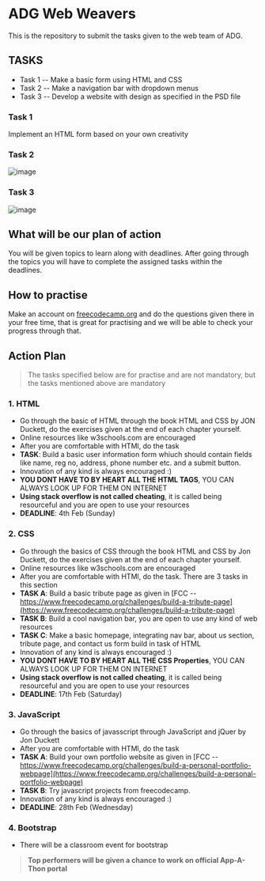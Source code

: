 # ADG Web Weavers

This is the repository to submit the tasks given to the web team of ADG.

## TASKS

- Task 1 -- Make a basic form using HTML and CSS
- Task 2 -- Make a navigation bar with dropdown menus
- Task 3 -- Develop a website with design as specified in the PSD file

### Task 1
Implement an HTML form based on your own creativity

### Task 2

![image](https://user-images.githubusercontent.com/26179770/35775622-5c0adc12-09b2-11e8-9cbd-38da169a09eb.png)

### Task 3

![image](https://user-images.githubusercontent.com/26179770/36433089-bad4fa08-1681-11e8-9a7c-0be68896bb97.png)


## What will be our plan of action

You will be given topics to learn along with deadlines.
After going through the topics you will have to complete the assigned tasks within the deadlines.

## How to practise

Make an account on [freecodecamp.org](freecodecamp.org) and do the questions given there in your free time,
that is great for practising and we will be able to check your progress through that.

## Action Plan

> The tasks specified below are for practise and are not mandatory, but the tasks mentioned above are mandatory

### 1. HTML
* Go through the basic of HTML through the book HTML and CSS by JON Duckett, do the exercises given at the end of each chapter yourself.
* Online resources like w3schools.com are encouraged
* After you are comfortable with HTMl, do the task
* **TASK**: Build a basic user information form whiuch should contain fields like name, reg no, address, phone number etc. and a submit button.
* Innovation of any kind is always encouraged :)
* **YOU DONT HAVE TO BY HEART ALL THE HTML TAGS**, YOU CAN ALWAYS LOOK UP FOR THEM ON INTERNET
* **Using stack overflow is not called cheating**, it is called being resourceful and you are open to use your resources
* **DEADLINE**: 4th Feb (Sunday)

### 2. CSS
* Go through the basics of CSS through the book HTML and CSS by Jon Duckett, do the exercises given at the end of each chapter yourself.
* Online resources like w3schools.com are encouraged
* After you are comfortable with HTMl, do the task. There are 3 tasks in this section
* **TASK A**: Build a basic tribute page as given in [FCC  -- https://www.freecodecamp.org/challenges/build-a-tribute-page](https://www.freecodecamp.org/challenges/build-a-tribute-page)
* **TASK B**: Build a cool navigation bar, you are open to use any kind of web resources
* **TASK C**: Make a basic homepage, integrating nav bar, about us section, tribute page, and contact us form build in task of HTML
* Innovation of any kind is always encouraged :)
* **YOU DONT HAVE TO BY HEART ALL THE CSS Properties**, YOU CAN ALWAYS LOOK UP FOR THEM ON INTERNET
* **Using stack overflow is not called cheating**, it is called being resourceful and you are open to use your resources
* **DEADLINE**: 17th Feb (Saturday)

### 3. JavaScript
* Go through the basics of javasscript through JavaScript and jQuer by Jon Duckett
* After you are comfortable with HTMl, do the task
* **TASK A**: Build your own portfolio website as given in [FCC  --  https://www.freecodecamp.org/challenges/build-a-personal-portfolio-webpage](https://www.freecodecamp.org/challenges/build-a-personal-portfolio-webpage)
* **TASK B**: Try javascript projects from freecodecamp.
* Innovation of any kind is always encouraged :)
* **DEADLINE**: 28th Feb (Wednesday)

### 4. Bootstrap
* There will be a classroom event for bootstrap

> **Top performers will be given a chance to work on official App-A-Thon portal**

